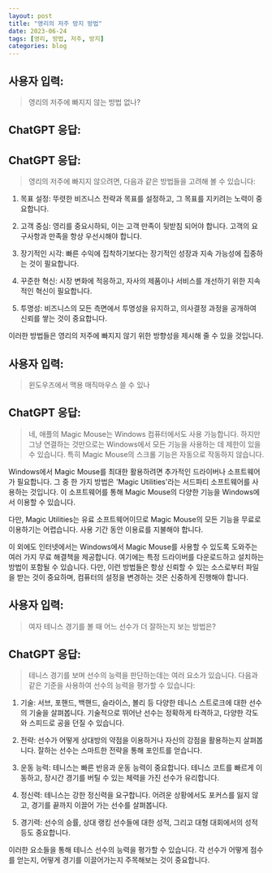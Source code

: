 ```yaml
---
layout: post
title: "영리의 저주 방지 방법"
date: 2023-06-24
tags: [영리, 방법, 저주, 방지]
categories: blog
---
```


## 사용자 입력:
> 영리의 저주에 빠지지 않는 방법 없나?

## ChatGPT 응답:
> 

## ChatGPT 응답:
> 영리의 저주에 빠지지 않으려면, 다음과 같은 방법들을 고려해 볼 수 있습니다:

1. 목표 설정: 뚜렷한 비즈니스 전략과 목표를 설정하고, 그 목표를 지키려는 노력이 중요합니다.

2. 고객 중심: 영리를 중요시하되, 이는 고객 만족이 뒷받침 되어야 합니다. 고객의 요구사항과 만족을 항상 우선시해야 합니다.

3. 장기적인 시각: 빠른 수익에 집착하기보다는 장기적인 성장과 지속 가능성에 집중하는 것이 필요합니다.

4. 꾸준한 혁신: 시장 변화에 적응하고, 자사의 제품이나 서비스를 개선하기 위한 지속적인 혁신이 필요합니다.

5. 투명성: 비즈니스의 모든 측면에서 투명성을 유지하고, 의사결정 과정을 공개하여 신뢰를 쌓는 것이 중요합니다.

이러한 방법들은 영리의 저주에 빠지지 않기 위한 방향성을 제시해 줄 수 있을 것입니다.

## 사용자 입력:
> 윈도우즈에서 맥용 매직마우스 쓸 수 있나

## ChatGPT 응답:
> 네, 애플의 Magic Mouse는 Windows 컴퓨터에서도 사용 가능합니다. 하지만 그냥 연결하는 것만으로는 Windows에서 모든 기능을 사용하는 데 제한이 있을 수 있습니다. 특히 Magic Mouse의 스크롤 기능은 자동으로 작동하지 않습니다.

Windows에서 Magic Mouse를 최대한 활용하려면 추가적인 드라이버나 소프트웨어가 필요합니다. 그 중 한 가지 방법은 'Magic Utilities'라는 서드파티 소프트웨어를 사용하는 것입니다. 이 소프트웨어를 통해 Magic Mouse의 다양한 기능을 Windows에서 이용할 수 있습니다.

다만, Magic Utilities는 유료 소프트웨어이므로 Magic Mouse의 모든 기능을 무료로 이용하기는 어렵습니다. 사용 기간 동안 이용료를 지불해야 합니다.

이 외에도 인터넷에서는 Windows에서 Magic Mouse를 사용할 수 있도록 도와주는 여러 가지 무료 해결책을 제공합니다. 여기에는 특정 드라이버를 다운로드하고 설치하는 방법이 포함될 수 있습니다. 다만, 이런 방법들은 항상 신뢰할 수 있는 소스로부터 파일을 받는 것이 중요하며, 컴퓨터의 설정을 변경하는 것은 신중하게 진행해야 합니다.

## 사용자 입력:
> 여자 테니스 경기를 볼 때 어느 선수가 더 잘하는지 보는 방법은?

## ChatGPT 응답:
> 테니스 경기를 보며 선수의 능력을 판단하는데는 여러 요소가 있습니다. 다음과 같은 기준을 사용하여 선수의 능력을 평가할 수 있습니다:

1. 기술: 서브, 포핸드, 백핸드, 슬라이스, 볼리 등 다양한 테니스 스트로크에 대한 선수의 기술을 살펴봅니다. 기술적으로 뛰어난 선수는 정확하게 타격하고, 다양한 각도와 스피드로 공을 던질 수 있습니다.

2. 전략: 선수가 어떻게 상대방의 약점을 이용하거나 자신의 강점을 활용하는지 살펴봅니다. 잘하는 선수는 스마트한 전략을 통해 포인트를 얻습니다.

3. 운동 능력: 테니스는 빠른 반응과 운동 능력이 중요합니다. 테니스 코트를 빠르게 이동하고, 장시간 경기를 버틸 수 있는 체력을 가진 선수가 유리합니다.

4. 정신력: 테니스는 강한 정신력을 요구합니다. 어려운 상황에서도 포커스를 잃지 않고, 경기를 끝까지 이끌어 가는 선수를 살펴봅니다.

5. 경기력: 선수의 승률, 상대 랭킹 선수들에 대한 성적, 그리고 대형 대회에서의 성적 등도 중요합니다.

이러한 요소들을 통해 테니스 선수의 능력을 평가할 수 있습니다. 각 선수가 어떻게 점수를 얻는지, 어떻게 경기를 이끌어가는지 주목해보는 것이 중요합니다.

